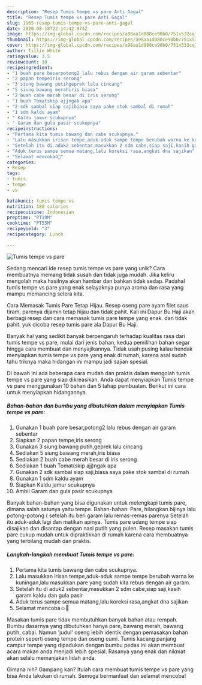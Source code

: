 ```yaml
---
description: "Resep Tumis tempe vs pare Anti Gagal"
title: "Resep Tumis tempe vs pare Anti Gagal"
slug: 1965-resep-tumis-tempe-vs-pare-anti-gagal
date: 2020-08-18T22:14:42.974Z
image: https://img-global.cpcdn.com/recipes/a98aa1d088ce90b0/751x532cq70/tumis-tempe-vs-pare-foto-resep-utama.jpg
thumbnail: https://img-global.cpcdn.com/recipes/a98aa1d088ce90b0/751x532cq70/tumis-tempe-vs-pare-foto-resep-utama.jpg
cover: https://img-global.cpcdn.com/recipes/a98aa1d088ce90b0/751x532cq70/tumis-tempe-vs-pare-foto-resep-utama.jpg
author: Tillie White
ratingvalue: 3.5
reviewcount: 10
recipeingredient:
- "1 buah pare besarpotong2 lalu rebus dengan air garam sebentar"
- "2 papan tempeiris serong"
- "3 siung bawang putihgeprek lalu cincang"
- "5 siung bawang merahiris biasa"
- "2 buah cabe merah besar di iris serong"
- "1 buah Tomatskip ajjngak apa"
- "2 sdk sambal siap sajibiasa saya pake stok sambal di rumah"
- "1 sdm kaldu ayam"
- " Kaldu jamur scukupnya"
- " Garam dan gula pasir scukupnya"
recipeinstructions:
- "Pertama kita tumis bawang dan cabe scukupnya."
- "Lalu masukkan irisan tempe,aduk-aduk sampe tempe berubah warna ke kuningan,lalu masukkan pare yang sudah kita rebus dengan air garam."
- "Setelah itu di aduk2 sebentar,masukkan 2 sdm cabe,siap saji,kasih garam kaldu dan gula pasir"
- "Aduk terus sampe semua matang,lalu koreksi rasa,angkat dna sajikan"
- "Selamat mencoba☺🙏"
categories:
- Resep
tags:
- tumis
- tempe
- vs

katakunci: tumis tempe vs 
nutrition: 180 calories
recipecuisine: Indonesian
preptime: "PT19M"
cooktime: "PT55M"
recipeyield: "3"
recipecategory: Lunch

---
```



![Tumis tempe vs pare](https://img-global.cpcdn.com/recipes/a98aa1d088ce90b0/751x532cq70/tumis-tempe-vs-pare-foto-resep-utama.jpg)

Sedang mencari ide resep tumis tempe vs pare yang unik? Cara membuatnya memang tidak susah dan tidak juga mudah. Jika keliru mengolah maka hasilnya akan hambar dan bahkan tidak sedap. Padahal tumis tempe vs pare yang enak selayaknya punya aroma dan rasa yang mampu memancing selera kita.

Cara Memasak Tumis Pare Tetap Hijau. Resep oseng pare ayam filet saus tiram, parenya dijamin tetap hijau dan tidak pahit. Kali ini Dapur Bu Haji akan berbagi resep dan cara memasak tumis pare tempe yang enak. dan tidak pahit. yuk dicoba resep tumis pare ala Dapur Bu Haji.

Banyak hal yang sedikit banyak berpengaruh terhadap kualitas rasa dari tumis tempe vs pare, mulai dari jenis bahan, kedua pemilihan bahan segar hingga cara membuat dan menyajikannya. Tidak usah pusing kalau hendak menyiapkan tumis tempe vs pare yang enak di rumah, karena asal sudah tahu triknya maka hidangan ini mampu jadi sajian spesial.


Di bawah ini ada beberapa cara mudah dan praktis dalam mengolah tumis tempe vs pare yang siap dikreasikan. Anda dapat menyiapkan Tumis tempe vs pare menggunakan 10 bahan dan 5 tahap pembuatan. Berikut ini cara untuk menyiapkan hidangannya.

<!--inarticleads1-->

##### Bahan-bahan dan bumbu yang dibutuhkan dalam menyiapkan Tumis tempe vs pare:

1. Gunakan 1 buah pare besar,potong2 lalu rebus dengan air garam sebentar
1. Siapkan 2 papan tempe,iris serong
1. Gunakan 3 siung bawang putih,geprek lalu cincang
1. Sediakan 5 siung bawang merah,iris biasa
1. Sediakan 2 buah cabe merah besar di iris serong
1. Sediakan 1 buah Tomat(skip ajj)ngak apa
1. Gunakan 2 sdk sambal siap saji,biasa saya pake stok sambal di rumah
1. Gunakan 1 sdm kaldu ayam
1. Siapkan  Kaldu jamur scukupnya
1. Ambil  Garam dan gula pasir scukupnya


Banyak bahan-bahan yang bisa digunakan untuk melengkapi tumis pare, dimana salah satunya yaitu tempe. Bahan-bahan: Pare, hilangkan bijinya lalu potong-potong ( setelah itu beri garam lalu remas-remas parenya Setelah itu aduk-aduk lagi dan matikan apinya. Tumis pare udang tempe siap disajikan dan disantap dengan nasi putih yang pulen. Resep masakan tumis pare cukup mudah untuk dipraktikkan di rumah karena cara membuatnya yang terbilang mudah dan praktis. 

<!--inarticleads2-->

##### Langkah-langkah membuat Tumis tempe vs pare:

1. Pertama kita tumis bawang dan cabe scukupnya.
1. Lalu masukkan irisan tempe,aduk-aduk sampe tempe berubah warna ke kuningan,lalu masukkan pare yang sudah kita rebus dengan air garam.
1. Setelah itu di aduk2 sebentar,masukkan 2 sdm cabe,siap saji,kasih garam kaldu dan gula pasir
1. Aduk terus sampe semua matang,lalu koreksi rasa,angkat dna sajikan
1. Selamat mencoba☺🙏


Masakan tumis pare tidak membutuhkan banyak bahan atau rempah. Bumbu dasarnya yang dibutuhkan hanya pare, bawang merah, bawang putih, cabai. Namun &#39;judul&#39; oseng lebih identik dengan pemasakan bahan protein seperti oseng tempe dan oseng cumi. Tumis kacang panjang campur tempe yang dipadukan dengan bumbu pedas ini akan membuat acara makan anda menjadi lebih spesial. Rasanya yang enak dan nikmat akan selalu memanjakan lidah anda. 

Gimana nih? Gampang kan? Itulah cara membuat tumis tempe vs pare yang bisa Anda lakukan di rumah. Semoga bermanfaat dan selamat mencoba!
